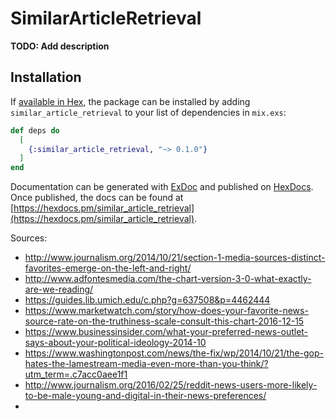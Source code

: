 # SimilarArticleRetrieval

**TODO: Add description**

## Installation

If [available in Hex](https://hex.pm/docs/publish), the package can be installed
by adding `similar_article_retrieval` to your list of dependencies in `mix.exs`:

```elixir
def deps do
  [
    {:similar_article_retrieval, "~> 0.1.0"}
  ]
end
```

Documentation can be generated with [ExDoc](https://github.com/elixir-lang/ex_doc)
and published on [HexDocs](https://hexdocs.pm). Once published, the docs can
be found at [https://hexdocs.pm/similar_article_retrieval](https://hexdocs.pm/similar_article_retrieval).

Sources: 
* http://www.journalism.org/2014/10/21/section-1-media-sources-distinct-favorites-emerge-on-the-left-and-right/
* http://www.adfontesmedia.com/the-chart-version-3-0-what-exactly-are-we-reading/
* https://guides.lib.umich.edu/c.php?g=637508&p=4462444
* https://www.marketwatch.com/story/how-does-your-favorite-news-source-rate-on-the-truthiness-scale-consult-this-chart-2016-12-15
* https://www.businessinsider.com/what-your-preferred-news-outlet-says-about-your-political-ideology-2014-10
* https://www.washingtonpost.com/news/the-fix/wp/2014/10/21/the-gop-hates-the-lamestream-media-even-more-than-you-think/?utm_term=.c7acc0aee1f1
* http://www.journalism.org/2016/02/25/reddit-news-users-more-likely-to-be-male-young-and-digital-in-their-news-preferences/
* 
